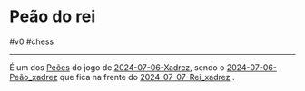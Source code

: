 # Peão do rei 
#v0 #chess 

---
É um dos [Peões](_insight/Peões.md) do jogo de [2024-07-06-Xadrez](api/2024/07/2024-07-06-Xadrez.md), sendo o [2024-07-06-Peão_xadrez](_insight/2024/07/2024-07-06-Peão_xadrez.md) que fica na frente do [2024-07-07-Rei_xadrez](_insight/2024/07/2024-07-07-Rei_xadrez.md) .